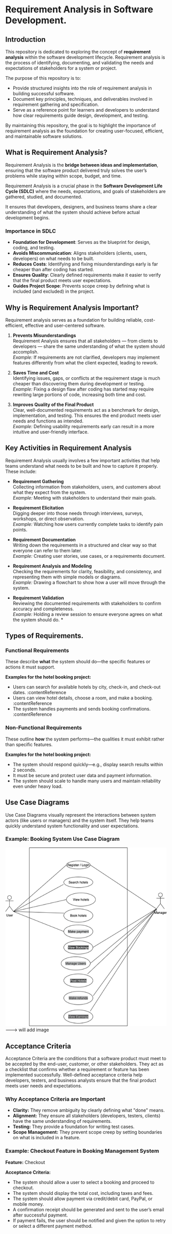# Requirement Analysis in Software Development.

## Introduction

This repository is dedicated to exploring the concept of **requirement analysis** within the software development lifecycle. Requirement analysis is the process of identifying, documenting, and validating the needs and expectations of stakeholders for a system or project.

The purpose of this repository is to:

- Provide structured insights into the role of requirement analysis in building successful software.  
- Document key principles, techniques, and deliverables involved in requirement gathering and specification.  
- Serve as a reference point for learners and developers to understand how clear requirements guide design, development, and testing.  

By maintaining this repository, the goal is to highlight the importance of requirement analysis as the foundation for creating user-focused, efficient, and maintainable software solutions.

## What is Requirement Analysis?

Requirement Analysis is the **bridge between ideas and implementation**, ensuring that the software product delivered truly solves the user’s problems while staying within scope, budget, and time.

Requirement Analysis is a crucial phase in the **Software Development Life Cycle (SDLC)** where the needs, expectations, and goals of stakeholders are gathered, studied, and documented.  

It ensures that developers, designers, and business teams share a clear understanding of what the system should achieve before actual development begins.

### Importance in SDLC
- **Foundation for Development**: Serves as the blueprint for design, coding, and testing.
- **Avoids Miscommunication**: Aligns stakeholders (clients, users, developers) on what needs to be built.
- **Reduces Costs**: Identifying and fixing misunderstandings early is far cheaper than after coding has started.
- **Ensures Quality**: Clearly defined requirements make it easier to verify that the final product meets user expectations.
- **Guides Project Scope**: Prevents scope creep by defining what is included (and excluded) in the project.

## Why is Requirement Analysis Important?
Requirement analysis serves as a foundation for building reliable, cost-efficient, effective and user-centered software. 

1. **Prevents Misunderstandings**  
   Requirement Analysis ensures that all stakeholders — from clients to developers — share the same understanding of what the system should accomplish.  
   *Example:* If requirements are not clarified, developers may implement features differently from what the client expected, leading to rework.

2. **Saves Time and Cost**  
   Identifying issues, gaps, or conflicts at the requirement stage is much cheaper than discovering them during development or testing.  
   *Example:* Fixing a design flaw after coding has started may require rewriting large portions of code, increasing both time and cost.

3. **Improves Quality of the Final Product**  
   Clear, well-documented requirements act as a benchmark for design, implementation, and testing. This ensures the end product meets user needs and functions as intended.  
   *Example:* Defining usability requirements early can result in a more intuitive and user-friendly interface.

## Key Activities in Requirement Analysis
 Requirement Analysis usually involves a few important activities that help teams understand what needs to be built and how to capture it properly. These include:

- **Requirement Gathering**  
  Collecting information from stakeholders, users, and customers about what they expect from the system.  
  *Example:* Meeting with stakeholders to understand their main goals.

- **Requirement Elicitation**  
  Digging deeper into those needs through interviews, surveys, workshops, or direct observation.  
  *Example:* Watching how users currently complete tasks to identify pain points.

- **Requirement Documentation**  
  Writing down the requirements in a structured and clear way so that everyone can refer to them later.  
  *Example:* Creating user stories, use cases, or a requirements document.

- **Requirement Analysis and Modeling**  
  Checking the requirements for clarity, feasibility, and consistency, and representing them with simple models or diagrams.  
  *Example:* Drawing a flowchart to show how a user will move through the system.

- **Requirement Validation**  
  Reviewing the documented requirements with stakeholders to confirm accuracy and completeness.  
  *Example:* Holding a review session to ensure everyone agrees on what the system should do. *

## Types of Requirements.

### Functional Requirements
These describe **what** the system should do—the specific features or actions it must support.

**Examples for the hotel booking project:**
- Users can search for available hotels by city, check-in, and check-out dates. :contentReference
- Users can view hotel details, choose a room, and make a booking. :contentReference
- The system handles payments and sends booking confirmations. :contentReference

### Non-Functional Requirements
These outline **how** the system performs—the qualities it must exhibit rather than specific features.

**Examples for the hotel booking project:**
- The system should respond quickly—e.g., display search results within 2 seconds. 
- It must be secure and protect user data and payment information. 
- The system should scale to handle many users and maintain reliability even under heavy load. 

## Use Case Diagrams

Use Case Diagrams visually represent the interactions between system actors (like users or managers) and the system itself. They help teams quickly understand system functionality and user expectations.

### Example: Booking System Use Case Diagram

![Booking Use Case Diagram](alx-booking-uc.png) ---> will add image

## Acceptance Criteria  

Acceptance Criteria are the conditions that a software product must meet to be accepted by the end-user, customer, or other stakeholders. They act as a checklist that confirms whether a requirement or feature has been implemented successfully. Well-defined acceptance criteria help developers, testers, and business analysts ensure that the final product meets user needs and expectations.  

### Why Acceptance Criteria are Important
- **Clarity:** They remove ambiguity by clearly defining what "done" means.  
- **Alignment:** They ensure all stakeholders (developers, testers, clients) have the same understanding of requirements.  
- **Testing:** They provide a foundation for writing test cases.  
- **Scope Management:** They prevent scope creep by setting boundaries on what is included in a feature.  

### Example: Checkout Feature in Booking Management System  

**Feature:** Checkout  

**Acceptance Criteria:**  
- The system should allow a user to select a booking and proceed to checkout.  
- The system should display the total cost, including taxes and fees.  
- The system should allow payment via credit/debit card, PayPal, or mobile money.  
- A confirmation receipt should be generated and sent to the user’s email after successful payment.  
- If payment fails, the user should be notified and given the option to retry or select a different payment method.  

